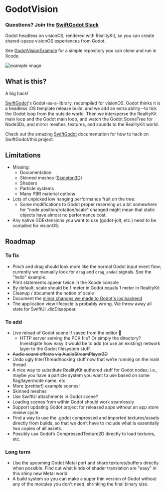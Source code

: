 # GodotVision

### Questions? Join the [SwiftGodot Slack](https://join.slack.com/t/swiftongodot/shared_invite/zt-2aqygohvb-stSRGEAN~c3awuMwtaqCAA)

Godot headless on visionOS, rendered with RealityKit, so you can create shared-space visionOS experiences from Godot.

See [GodotVisionExample](https://github.com/kevinw/GodotVisionExample) for a simple repository you can clone and run in Xcode.

![example image](https://raw.githubusercontent.com/kevinw/GodotVisionExample/main/docs/screenshot1.jpg)

## What is this?

A big hack!

[SwiftGodot](https://github.com/migueldeicaza/SwiftGodot)'s Godot-as-a-library, recompiled for visionOS. Godot thinks it is a headless iOS template release build, and we add an extra ability--to tick the Godot loop from the outside world. Then we intersperse the RealityKit main loop and the Godot main loop, and watch the Godot SceneTree for Node3Ds, and mirror meshes, textures, and sounds to the RealityKit world.

Check out the amazing [SwiftGodot](https://migueldeicaza.github.io/SwiftGodotDocs/documentation/swiftgodot/) documentation for how to hack on SwiftGodot/this project.

## Limitations

* Missing:
    * Documentation
    * Skinned meshes ([Skeleton3D](https://docs.godotengine.org/en/stable/classes/class_skeleton3d.html))
    * Shaders
    * Particle systems
    * Many PBR material options
* Lots of unpicked low hanging performance fruit on the tree:
    * Some modifications to Godot proper reserving us a bit somewhere for "node position/rotation/scale" changed might mean that static objects have almost no performance cost.
* Any native GDExtensions you want to use (godot-jolt, etc.) need to be compiled for visionOS.

## Roadmap

### To fix

* Pinch and drag should look more like the normal Godot input event flow; currently we manually look for `drag` and `drag_ended` signals. See the "hello" example.
* Print statements appear twice in the Xcode console
* By default, scale should be 1 meter in Godot equals 1 meter in RealityKit
* Cleanup / document the notion of scale
* Document the [minor changes we made to Godot's ios backend](https://github.com/multijam/godot)
* The application view lifecycle is probably wrong. We throw away all state for SwiftUI .didDisappear.

### To add

* Live reload of Godot scene if saved from the editor 🤩
    * HTTP server serving the PCK file? Or simply the directory? Investigate how easy it would be to add (or use an existing) network layer to the Godot filesystem stuff.
* ~~Audio sound effects via AudioStreamPlayer3D~~
* Undo ugly InterThread/locking stuff now that we’re running on the main thread
* A nice way to substitute RealityKit authored stuff for Godot nodes; i.e., maybe you have a particle system you want to use based on some flag/layer/node name, etc.
* More (prettier!) example scenes!
* Skinned meshes
* Use SwiftUI attachments in Godot scene?
* Loading scenes from within Godot should work seamlessly
* Support updating Godot project for released apps without an app store review cycle
* Find a way to use the .godot compressed and imported textures/assets directly from builds, so that we don’t have to include what is essentially two copies of all assets.
* Possibly use Godot’s CompressedTexture2D directly to load textures, etc.

### Long term

* Use the upcoming Godot Metal port and share textures/buffers directly when possible. Find out what kinds of shader translation are "easy" in this shiny new Metal world
* A build system so you can make a super thin version of Godot without any of the modules you don't need, shrinking the final binary size.
